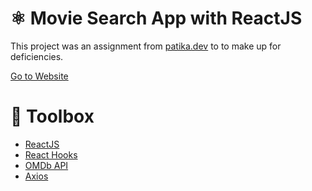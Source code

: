 # ⚛️ Movie Search App with ReactJS

This project was an assignment from <a href="https://app.patika.dev/egitimler/frontend-web-development-patikasi">patika.dev</a> to to make up for deficiencies.

<a href="https://react-moviesearch-application.netlify.app">Go to Website</a>

# 🧰 Toolbox

<ul style="list-style-type:disc">
   <li><a href="https://reactjs.org">ReactJS</a></li>
   <li><a href="https://reactjs.org/docs/hooks-intro.html">React Hooks</a></li>
   <li><a href="http://www.omdbapi.com/apikey.aspx">OMDb API</a></li>
   <li><a href="https://www.npmjs.com/package/axios">Axios</a></li>
</ul>
